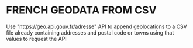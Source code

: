 # FRENCH GEODATA FROM CSV
Use "https://geo.api.gouv.fr/adresse" API to append geolocations to a CSV file already containing addresses and postal code or towns using that values to request the API
